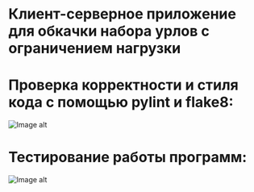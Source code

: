 # Клиент-серверное приложение для обкачки набора урлов с ограничением нагрузки

# Проверка корректности и стиля кода с помощью pylint и flake8:
![Image alt](https://github.com/VetaShine/OOPch/blob/main/hw6_1.png)

# Тестирование работы программ:
![Image alt](https://github.com/VetaShine/OOPch/blob/main/hw6_2.png)

